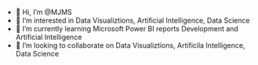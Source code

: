 - 👋 Hi, I’m @MJMS
- 👀 I’m interested in Data Visualiztions, Artificial Intelligence, Data Science
- 🌱 I’m currently learning Microsoft Power BI reports Development and Artificial Intelligence
- 💞️ I’m looking to collaborate on Data Visualiztions, Artificila Intelligence, Data Science

<!---
MehaboobJehan/MehaboobJehan is a ✨ special ✨ repository because its `README.md` (this file) appears on your GitHub profile.
You can click the Preview link to take a look at your changes.
--->
